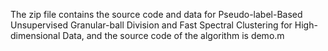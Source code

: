 The zip file contains the source code and data for Pseudo-label-Based Unsupervised Granular-ball Division and Fast Spectral Clustering for High-dimensional Data, and the source code of the algorithm is demo.m
